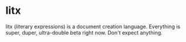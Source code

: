# litx #

litx (*lit*erary e*x*pressions) is a document creation language. Everything is super, duper, ultra-double beta right now. Don't expect anything.